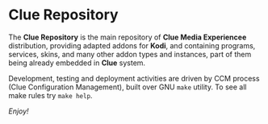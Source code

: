 # Clue Repository

The **Clue Repository** is the main repository of **Clue Media Experiencee** distribution, 
providing adapted addons for **Kodi**, and containing programs, services, skins, and many 
other addon types and instances, part of them being already embedded in **Clue** system. 

Development, testing and deployment activities are driven by CCM process (Clue 
Configuration Management), built over GNU `make` utility. To see all make rules
try `make help`.

_Enjoy!_
